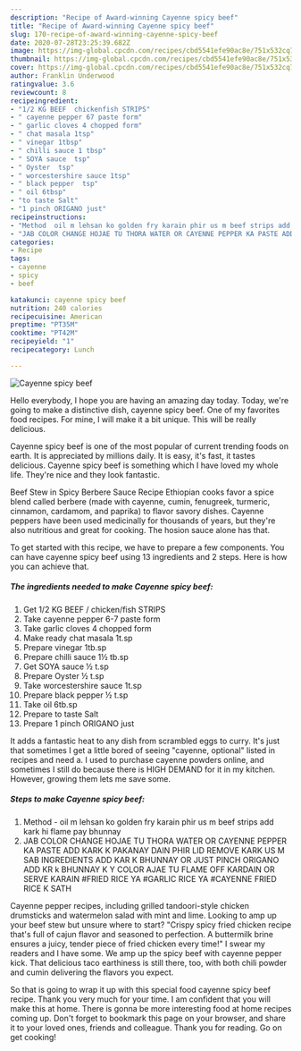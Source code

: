 ```yaml
---
description: "Recipe of Award-winning Cayenne spicy beef"
title: "Recipe of Award-winning Cayenne spicy beef"
slug: 170-recipe-of-award-winning-cayenne-spicy-beef
date: 2020-07-28T23:25:39.682Z
image: https://img-global.cpcdn.com/recipes/cbd5541efe90ac8e/751x532cq70/cayenne-spicy-beef-recipe-main-photo.jpg
thumbnail: https://img-global.cpcdn.com/recipes/cbd5541efe90ac8e/751x532cq70/cayenne-spicy-beef-recipe-main-photo.jpg
cover: https://img-global.cpcdn.com/recipes/cbd5541efe90ac8e/751x532cq70/cayenne-spicy-beef-recipe-main-photo.jpg
author: Franklin Underwood
ratingvalue: 3.6
reviewcount: 8
recipeingredient:
- "1/2 KG BEEF  chickenfish STRIPS"
- " cayenne pepper 67 paste form"
- " garlic cloves 4 chopped form"
- " chat masala 1tsp"
- " vinegar 1tbsp"
- " chilli sauce 1 tbsp"
- " SOYA sauce  tsp"
- " Oyster  tsp"
- " worcestershire sauce 1tsp"
- " black pepper  tsp"
- " oil 6tbsp"
- "to taste Salt"
- "1 pinch ORIGANO just"
recipeinstructions:
- "Method  oil m lehsan ko golden fry karain phir us m beef strips add kark hi flame pay bhunnay"
- "JAB COLOR CHANGE HOJAE TU THORA WATER OR CAYENNE PEPPER KA PASTE ADD KARK K PAKANAY DAIN PHIR LID REMOVE KARK US M SAB INGREDIENTS ADD KAR K BHUNNAY OR JUST PINCH ORIGANO ADD KR k BHUNNAY K Y COLOR AJAE TU FLAME OFF KARDAIN OR SERVE KARAIN #FRIED RICE YA #GARLIC RICE YA #CAYENNE FRIED RICE K SATH"
categories:
- Recipe
tags:
- cayenne
- spicy
- beef

katakunci: cayenne spicy beef 
nutrition: 240 calories
recipecuisine: American
preptime: "PT35M"
cooktime: "PT42M"
recipeyield: "1"
recipecategory: Lunch

---
```



![Cayenne spicy beef](https://img-global.cpcdn.com/recipes/cbd5541efe90ac8e/751x532cq70/cayenne-spicy-beef-recipe-main-photo.jpg)

Hello everybody, I hope you are having an amazing day today. Today, we're going to make a distinctive dish, cayenne spicy beef. One of my favorites food recipes. For mine, I will make it a bit unique. This will be really delicious.

Cayenne spicy beef is one of the most popular of current trending foods on earth. It is appreciated by millions daily. It is easy, it's fast, it tastes delicious. Cayenne spicy beef is something which I have loved my whole life. They're nice and they look fantastic.

Beef Stew in Spicy Berbere Sauce Recipe Ethiopian cooks favor a spice blend called berbere (made with cayenne, cumin, fenugreek, turmeric, cinnamon, cardamom, and paprika) to flavor savory dishes. Cayenne peppers have been used medicinally for thousands of years, but they&#39;re also nutritious and great for cooking. The hosion sauce alone has that.


To get started with this recipe, we have to prepare a few components. You can have cayenne spicy beef using 13 ingredients and 2 steps. Here is how you can achieve that.

<!--inarticleads1-->

##### The ingredients needed to make Cayenne spicy beef:

1. Get 1/2 KG BEEF / chicken/fish STRIPS
1. Take  cayenne pepper 6-7 paste form
1. Take  garlic cloves 4 chopped form
1. Make ready  chat masala 1t.sp
1. Prepare  vinegar 1tb.sp
1. Prepare  chilli sauce 1½ tb.sp
1. Get  SOYA sauce ½ t.sp
1. Prepare  Oyster ½ t.sp
1. Take  worcestershire sauce 1t.sp
1. Prepare  black pepper ½ t.sp
1. Take  oil 6tb.sp
1. Prepare to taste Salt
1. Prepare 1 pinch ORIGANO just


It adds a fantastic heat to any dish from scrambled eggs to curry. It&#39;s just that sometimes I get a little bored of seeing &#34;cayenne, optional&#34; listed in recipes and need a. I used to purchase cayenne powders online, and sometimes I still do because there is HIGH DEMAND for it in my kitchen. However, growing them lets me save some. 

<!--inarticleads2-->

##### Steps to make Cayenne spicy beef:

1. Method  - oil m lehsan ko golden fry karain phir us m beef strips add kark hi flame pay bhunnay
1. JAB COLOR CHANGE HOJAE TU THORA WATER OR CAYENNE PEPPER KA PASTE ADD KARK K PAKANAY DAIN PHIR LID REMOVE KARK US M SAB INGREDIENTS ADD KAR K BHUNNAY OR JUST PINCH ORIGANO ADD KR k BHUNNAY K Y COLOR AJAE TU FLAME OFF KARDAIN OR SERVE KARAIN #FRIED RICE YA #GARLIC RICE YA #CAYENNE FRIED RICE K SATH


Cayenne pepper recipes, including grilled tandoori-style chicken drumsticks and watermelon salad with mint and lime. Looking to amp up your beef stew but unsure where to start? &#34;Crispy spicy fried chicken recipe that&#39;s full of cajun flavor and seasoned to perfection. A buttermilk brine ensures a juicy, tender piece of fried chicken every time!&#34; I swear my readers and I have some. We amp up the spicy beef with cayenne pepper kick. That delicious taco earthiness is still there, too, with both chili powder and cumin delivering the flavors you expect. 

So that is going to wrap it up with this special food cayenne spicy beef recipe. Thank you very much for your time. I am confident that you will make this at home. There is gonna be more interesting food at home recipes coming up. Don't forget to bookmark this page on your browser, and share it to your loved ones, friends and colleague. Thank you for reading. Go on get cooking!
